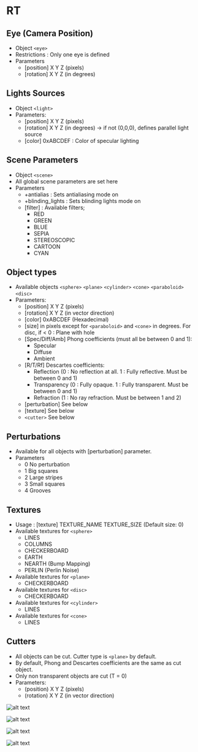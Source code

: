# RT

## Eye (Camera Position)
- Object `<eye>`
- Restrictions : Only one eye is defined
- Parameters
    - [position] X Y Z (pixels)
    - [rotation] X Y Z (in degrees)

## Lights Sources
- Object `<light>`
- Parameters:
    - [position] X Y Z (pixels)
    - [rotation] X Y Z (in degrees) -> if not (0,0,0), defines parallel light source
    - [color] 0xABCDEF : Color of specular lighting

## Scene Parameters
- Object `<scene>`
- All global scene parameters are set here
- Parameters
    - +antialias : Sets antialiasing mode on
    - +blinding_lights : Sets blinding lights mode on
    - [filter] : Available filters;
        - RED
        - GREEN
        - BLUE
        - SEPIA
        - STEREOSCOPIC
        - CARTOON
        - CYAN

## Object types
- Available objects `<sphere>` `<plane>` `<cylinder>` `<cone>` `<paraboloid>` `<disc>`
- Parameters:
    - [position] X Y Z (pixels)
	- [rotation] X Y Z (in vector direction)
	- [color] 0xABCDEF (Hexadecimal)
	- [size] in pixels except for `<paraboloid>` and `<cone>` in degrees. For disc, if < 0 : Plane with hole
	- [Spec/Diff/Amb] Phong coefficients (must all be between 0 and 1):
        - Specular
        - Diffuse
        - Ambient
	- [R/T/Rf] Descartes coefficients:
        - Reflection (0 : No reflection at all. 1 : Fully reflective. Must be between 0 and 1)
        - Transparency (0 : Fully opaque. 1 : Fully transparent. Must be between 0 and 1)
        - Refraction (1 : No ray refraction. Must be between 1 and 2)
	- [perturbation] See below
    - [texture] See below
    - `<cutter>` See below

## Perturbations
- Available for all objects with [perturbation] parameter.
- Parameters
    - 0 No perturbation
    - 1 Big squares
    - 2 Large stripes
    - 3 Small squares
    - 4 Grooves

## Textures
- Usage : [texture] TEXTURE_NAME TEXTURE_SIZE (Default size: 0)
- Available textures for `<sphere>`
    - LINES
    - COLUMNS
    - CHECKERBOARD
    - EARTH
    - NEARTH (Bump Mapping)
    - PERLIN (Perlin Noise)
- Available textures for `<plane>`
    - CHECKERBOARD
- Available textures for `<disc>`
    - CHECKERBOARD
- Available textures for `<cylinder>`
    - LINES
- Available textures for `<cone>`
    - LINES

## Cutters
- All objects can be cut. Cutter type is `<plane>` by default.
- By default, Phong and Descartes coefficients are the same as cut object.
- Only non transparent objects are cut (T = 0)
- Parameters:
    - (position) X Y Z (pixels)
	- (rotation) X Y Z (in vector direction)
	
![alt text](https://github.com/trndlz/rtv1/blob/master/img/allobj.png)

![alt text](https://github.com/trndlz/rtv1/blob/master/img/bump.png)

![alt text](https://github.com/trndlz/rtv1/blob/master/img/cut.png)

![alt text](https://github.com/trndlz/rtv1/blob/master/img/sphere.png)
